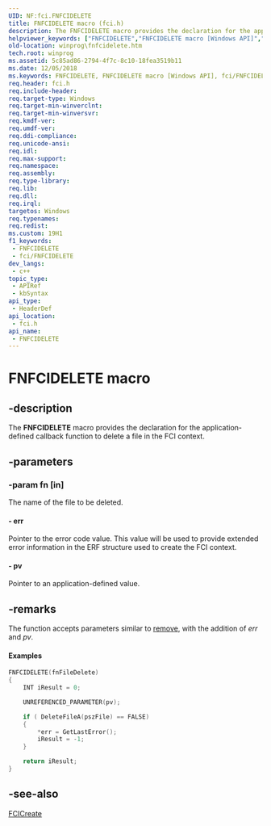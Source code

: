 ```yaml
---
UID: NF:fci.FNFCIDELETE
title: FNFCIDELETE macro (fci.h)
description: The FNFCIDELETE macro provides the declaration for the application-defined callback function to delete a file in the FCI context.
helpviewer_keywords: ["FNFCIDELETE","FNFCIDELETE macro [Windows API]","fci/FNFCIDELETE","winprog.fnfcidelete"]
old-location: winprog\fnfcidelete.htm
tech.root: winprog
ms.assetid: 5c85ad86-2794-4f7c-8c10-18fea3519b11
ms.date: 12/05/2018
ms.keywords: FNFCIDELETE, FNFCIDELETE macro [Windows API], fci/FNFCIDELETE, winprog.fnfcidelete
req.header: fci.h
req.include-header: 
req.target-type: Windows
req.target-min-winverclnt: 
req.target-min-winversvr: 
req.kmdf-ver: 
req.umdf-ver: 
req.ddi-compliance: 
req.unicode-ansi: 
req.idl: 
req.max-support: 
req.namespace: 
req.assembly: 
req.type-library: 
req.lib: 
req.dll: 
req.irql: 
targetos: Windows
req.typenames: 
req.redist: 
ms.custom: 19H1
f1_keywords:
 - FNFCIDELETE
 - fci/FNFCIDELETE
dev_langs:
 - c++
topic_type:
 - APIRef
 - kbSyntax
api_type:
 - HeaderDef
api_location:
 - fci.h
api_name:
 - FNFCIDELETE
---
```


# FNFCIDELETE macro


## -description

The <b>FNFCIDELETE</b> macro provides the declaration for the application-defined callback function to delete a file in the FCI context.

## -parameters

### -param fn [in]

The name of the file to be deleted.


#### - err

Pointer to the error code value. This value will be used to provide extended error information in the ERF structure used to create the FCI context.


#### - pv

Pointer to an application-defined value.

## -remarks

The function accepts parameters similar to <a href="https://msdn.microsoft.com/library/2da4hk1d(VS.80).aspx">remove</a>, with the addition of <i>err</i> and <i>pv</i>.


#### Examples


```cpp
FNFCIDELETE(fnFileDelete)
{
    INT iResult = 0;

    UNREFERENCED_PARAMETER(pv);

    if ( DeleteFileA(pszFile) == FALSE)
    {
        *err = GetLastError();
        iResult = -1;
    }

    return iResult;
}


```

## -see-also

<a href="https://docs.microsoft.com/windows/desktop/api/fci/nf-fci-fcicreate">FCICreate</a>

